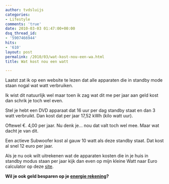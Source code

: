 ```yaml
---
author: tvdsluijs
categories:
- Lifestyle
comments: 'true'
date: 2010-03-03 01:47:00+00:00
dsq_thread_id:
- '5907466944'
hits:
- '610'
layout: post
permalink: /2010/03/wat-kost-nou-een-wa.html
title: Wat kost nou een watt

---
```

Laatst zat ik op een website te lezen dat alle apparaten die in standby mode staan nogal wat watt verbruiken.

Ik wist dit natuurlijk wel maar toen ik zag wat dit me per jaar aan geld kost dan schrik je toch wel even.

Stel je hebt een DVD apparaat dat 16 uur per dag standby staat en dan 3 watt verbruikt. Dan kost dat per jaar 17,52 kWh (kilo watt uur).

Oftewel €. 4,00 per jaar. Nu denk je… nou dat valt toch wel mee. Maar wat dacht je van dit.

Een actieve Subwoofer kost al gauw 10 watt als deze standby staat. Dat kost al snel 12 euro per jaar.

Als je nu ook wilt uitrekenen wat de apparaten kosten die in je huis in standby modus staan per jaar kijk dan even op mijn kleine Watt naar Euro calculator op deze [site](https://www.vandersluijs.nl/blog/2014/12/watt-kosten-berekenen.html).

**Wil je ook geld besparen op je ****<a class="thirstylink" title="energie rekening" href="https://www.vandersluijs.nl/endorses/energie-vergelijker" target="_blank" rel="nofollow">energie rekening</a>****?**